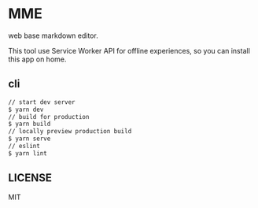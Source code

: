 # MME

web base markdown editor.

This tool use Service Worker API for offline experiences, so you can install this app on home.

## cli

```bash
// start dev server
$ yarn dev
// build for production
$ yarn build
// locally preview production build
$ yarn serve
// eslint
$ yarn lint
```

## LICENSE

MIT
